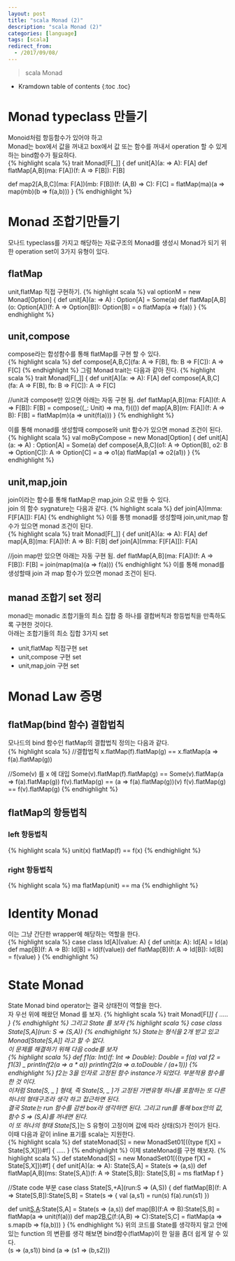 ```yaml
---
layout: post
title: "scala Monad (2)"
description: "scala Monad (2)"
categories: [language]
tags: [scala]
redirect_from:
  - /2017/09/08/
---
```


> scala Monad


* Kramdown table of contents
{:toc .toc}

# Monad typeclass 만들기
Monoid처럼 항등함수가 있어야 하고  
Monad는 box에서 값을 꺼내고 box에서 값 또는 함수를 꺼내서 operation 할 수 있게 하는 bind함수가 필요하다.  
{% highlight scala %}
trait Monad[F[_]] {
  def unit[A](a: => A): F[A]
  def flatMap[A,B](ma: F[A])(f: A => F[B]): F[B]
  
  def map2[A,B,C](ma: F[A])(mb: F[B])(f: (A,B) => C): F[C] =
    flatMap(ma)(a => map(mb)(b => f(a,b)))
}
{% endhighlight %}

# Monad 조합기만들기 
모나드 typeclass를 가지고 해당하는 자료구조의 Monad를 생성시 Monad가 되기 위한 operation set이 3가지 유형이 있다.  

## flatMap
unit,flatMap 직접 구현하기.
{% highlight scala %}
val optionM = new Monad[Option] {
  def unit[A](a: => A) : Option[A] = Some(a)
  def flatMap[A,B](o: Option[A])(f: A => Option[B]): Option[B] = 
	o flatMap(a => f(a))
}
{% endhighlight %}

## unit,compose
compose라는 합성함수를 통해 flatMap를 구현 할 수 있다.  
{% highlight scala %}
def compose[A,B,C](fa: A => F[B], fb: B => F[C]): A => F[C]
{% endhighlight %}
그럼 Monad trait는 다음과 같아 진다.
{% highlight scala %}
trait Monad[F[_]]  {
  def unit[A](a: => A): F[A]
  def compose[A,B,C](fa: A => F[B], fb: B => F[C]): A => F[C] 
  
  //unit과 compose만 있으면 아래는 자동 구현 됨.
  def flatMap[A,B](ma: F[A])(f: A => F[B]): F[B] = 
    compose((_: Unit) => ma, f)(())
  def map[A,B](m: F[A])(f: A => B): F[B] = 
    flatMap(m)(a => unit(f(a)))
}
{% endhighlight %}

이를 통해 monad를 생성할때 compose와 unit 함수가 있으면 monad 조건이 된다.  
{% highlight scala %}
val moByCompose = new Monad[Option] {
  def unit[A](a: => A) : Option[A] = Some(a)
  def compose[A,B,C](o1: A => Option[B], o2: B => Option[C]): A => Option[C]  = a => o1(a) flatMap(a1 => o2(a1))
}
{% endhighlight %}

## unit,map,join
join이라는 함수를 통해 flatMap은 map,join 으로 만들 수 있다.  
join 의 함수 sygnature는 다음과 같다.
{% highlight scala %}
def join[A](mma: F[F[A]]): F[A]
{% endhighlight %}
이를 통행 monad를 생성할때 join,unit,map 함수가 있으면 monad 조건이 된다.  
{% highlight scala %}
trait Monad[F[_]] {
  def unit[A](a: => A): F[A]
  def map[A,B](ma: F[A])(f: A => B): F[B]
  def join[A](mma: F[F[A]]): F[A] 

  //join map만 있으면 아래는 자동 구현 됨.
  def flatMap[A,B](ma: F[A])(f: A => F[B]): F[B] = 
    join(map(ma)(a => f(a)))
{% endhighlight %}
이를 통해 monad를 생성할때 join 과 map 함수가 있으면 monad 조건이 된다.  

## manad 조합기 set 정리
monad는 monadic 조합기들의 최소 집합 중 하나를 결합버칙과 항등법칙을 만족하도록 구현한 것이다.  
아래는 조합기들의 최소 집합 3가지 set
- unit,flatMap 직접구현 set
- unit,compose 구현 set
- unit,map,join 구현 set

# Monad Law 증명 
## flatMap(bind 함수) 결합법칙
모나드의 bind 함수인 flatMap의 결합법칙 정의는 다음과 같다.  
{% highlight scala %}
//결합법칙 
x.flatMap(f).flatMap(g) == x.flatMap(a => f(a).flatMap(g))

//Some(v) 를 x 에 대입
Some(v).flatMap(f).flatMap(g) == Some(v).flatMap(a => f(a).flatMap(g))
f(v).flatMap(g) == (a => f(a).flatMap(g))(v)
f(v).flatMap(g) == f(v).flatMap(g)
{% endhighlight %}

## flatMap의 항등법칙
### left 항등법칙
{% highlight scala %}
unit(x) flatMap(f) == f(x)
{% endhighlight %}
### right 항등법칙
{% highlight scala %}
ma flatMap(unit) == ma 
{% endhighlight %} 

# Identity Monad
이는 그냥 간단한 wrapper에 해당하는 역할을 한다.  
{% highlight scala %}
case class Id[A](value: A) {
  def unit(a: A): Id[A] = Id(a)
  def map[B](f: A => B): Id[B] = Id(f(value))
  def flatMap[B](f: A => Id[B]): Id[B] = f(value)
}
{% endhighlight %}

# State Monad
State Monad bind operator는 결국 상태전이 역할을 한다.  
자 우선 위에 해왔던 Monad 를 보자.
{% highlight scala %}
trait Monad[F[_]] {
 .....
}
{% endhighlight %}
그리고 State 를 보자
{% highlight scala %}
case class State[S,A](run: S => (S,A))
{% endhighlight %}
State는 형식을 2개 받고 있고 Monad[State[S,A]] 라고 할 수 없다.  
이 문제를 해결하기 위해 다음 code를 보자  
{% highlight scala %}
def f1(a: Int)(f: Int => Double): Double = f(a)
val f2 = f1(3) _
println(f2(a => a * a))
println(f2(a => a.toDouble / (a+1)))
{% endhighlight %}
f2는 3을 인자로 고정된 함수 instance가 되었다.  부분적용 함수를 한 것 이다.  
이처럼 State[S, _ ] 형태, 즉 State[S, _ ]가 고정된 가변유형 하나를 포함하는 또 다른 하나의 형태구조라 생각 하고 접근하면 된다.  
결국 State는 run 함수를 감싼 box라 생각하면 된다. 그리고 run를 통해 box안의 값, 함수 S => (S,A)를 꺼내면 된다.  
이 또 하나의 형태 State[S,_]는 S 유형이 고정이며 값에 따라 상태(S)가 전이가 된다.  
이때 다음과 같이 inline 표기를 scala는 지원한다.  
{% highlight scala %}
def stateMonad[S] = new MonadSet01[({type f[X] = State[S,X]})#f] {
 .....
}
{% endhighlight %}
이제 stateMonad를 구현 해보자.
{% highlight scala %}
def stateMonad[S] = new MonadSet01[({type f[X] = State[S,X]})#f] {
  def unit[A](a: => A): State[S,A] = State(s => (a,s))
  def flatMap[A,B](ms: State[S,A])(f: A => State[S,B]): State[S,B] = 
	ms flatMap f
}

//State code 부분
case class State[S,+A](run:S => (A,S)) {
  def flatMap[B](f: A => State[S,B]):State[S,B] = State(s => {
    val (a,s1) = run(s)
    f(a).run(s1)
  })
  
  def unit[S,A](a:A):State[S,A] = State(s => (a,s))
  def map[B](f:A => B):State[S,B] = 
    flatMap(a => unit(f(a)))
  def map2[B,C](s:State[S,B])(f:(A,B) => C):State[S,C] = 
    flatMap(a => s.map(b => f(a,b)))
}
{% endhighlight %}
위의 코드를 State를 생각하지 말고 안에 있는 function 의 변환를 생각 해보면 bind함수(flatMap)이 한 일을 좀더 쉽게 알 수 있다.  
(s => (a,s1)) bind (a => (s1 => (b,s2)))


[^1]: This is a footnote.

[kramdown]: https://kramdown.gettalong.org/
[Simple Texture]: https://github.com/yizeng/jekyll-theme-simple-texture
